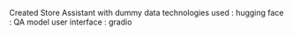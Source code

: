 Created Store Assistant with dummy data
technologies used : 
  hugging face : QA model
  user interface : gradio
  
